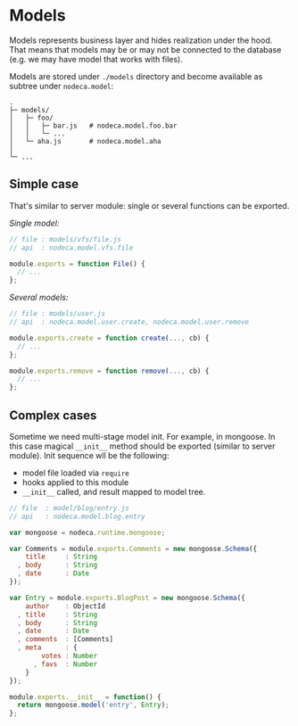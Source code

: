 Models
======

Models represents business layer and hides realization under the hood. That
means that models may be or may not be connected to the database (e.g. we may
have model that works with files).

Models are stored under `./models` directory and become available as subtree
under `nodeca.model`:

```
.
├─ models/
│   ├─ foo/
│   │   ├─ bar.js   # nodeca.model.foo.bar
│   │   └─ ...
│   └─ aha.js       # nodeca.model.aha
│
└─ ...
```

Simple case
-----------

That's similar to server module: single or several functions can be exported.

_Single model:_

``` javascript
// file : models/vfs/file.js
// api  : nodeca.model.vfs.file

module.exports = function File() {
  // ...
};
```

_Several models:_

``` javascript
// file : models/user.js
// api  : nodeca.model.user.create, nodeca.model.user.remove 

module.exports.create = function create(..., cb) {
  // ...
};

module.exports.remove = function remove(..., cb) {
  // ...
};
```

Complex cases
-------------

Sometime we need multi-stage model init. For example, in mongoose. In this case
magical `__init__` method should be exported (similar to server module). Init
sequence wll be the following:

- model file loaded via `require`
- hooks applied to this module
- `__init__` called, and result mapped to model tree.

``` javascript
// file  : model/blog/entry.js
// api   : nodeca.model.blog.entry

var mongoose = nodeca.runtime.mongoose;

var Comments = module.exports.Comments = new mongoose.Schema({
    title     : String
  , body      : String
  , date      : Date
});

var Entry = module.exports.BlogPost = new mongoose.Schema({
    author    : ObjectId
  , title     : String
  , body      : String
  , date      : Date
  , comments  : [Comments]
  , meta      : {
        votes : Number
      , favs  : Number
    }
});

module.exports.__init__ = function() {
  return mongoose.model('entry', Entry);
};
```

